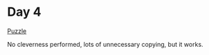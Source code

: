 # Day 4

[Puzzle](https://adventofcode.com/2021/day/4)

No cleverness performed, lots of unnecessary copying, but it works.
